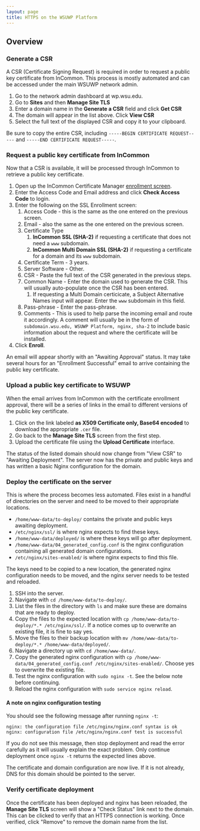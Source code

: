 ```yaml
---
layout: page
title: HTTPS on the WSUWP Platform
---
```


## Overview

### Generate a CSR

A CSR (Certificate Signing Request) is required in order to request a public key certificate from InCommon. This process is mostly automated and can be accessed under the main WSUWP network admin.

1. Go to the network admin dashboard at wp.wsu.edu.
1. Go to **Sites** and then **Manage Site TLS**
1. Enter a domain name in the **Generate a CSR** field and click **Get CSR**
1. The domain will appear in the list above. Click **View CSR**
1. Select the full text of the displayed CSR and copy it to your clipboard.

Be sure to copy the entire CSR, including `-----BEGIN CERTIFICATE REQUEST-----` and `-----END CERTIFICATE REQUEST-----`.

### Request a public key certificate from InCommon

Now that a CSR is available, it will be processed through InCommon to retrieve a public key certificate.

1. Open up the InCommon Certificate Manager [enrollment screen](https://cert-manager.com/customer/InCommon/ssl?action=enroll).
1. Enter the Access Code and Email address and click **Check Access Code** to login.
1. Enter the following on the SSL Enrollment screen:
	1. Access Code - this is the same as the one entered on the previous screen.
	1. Email - also the same as the one entered on the previous screen.
	1. Certificate Type
		1. **InCommon SSL (SHA-2)** if requesting a certificate that does not need a `www` subdomain.
		1. **InCommon Multi Domain SSL (SHA-2)** if requesting a certificate for a domain and its `www` subdomain.
	1. Certificate Term - 3 years.
	1. Server Software - Other.
	1. CSR - Paste the full text of the CSR generated in the previous steps.
	1. Common Name - Enter the domain used to generate the CSR. This will usually auto-populate once the CSR has been entered.
		1. If requesting a Multi Domain certicicate, a Subject Alternative Names input will appear. Enter the `www` subdomain in this field.
	1. Pass-phrase - Enter the pass-phrase.
	1. Comments - This is used to help parse the incoming email and route it accordingly. A comment will usually be in the form of `subdomain.wsu.edu, WSUWP Platform, nginx, sha-2` to include basic information about the request and where the certificate will be installed.
1. Click **Enroll**.

An email will appear shortly with an "Awaiting Approval" status. It may take several hours for an "Enrollment Successful" email to arrive containing the public key certificate.

### Upload a public key certificate to WSUWP

When the email arrives from InCommon with the certificate enrollment approval, there will be a series of links in the email to different versions of the public key certificate.

1. Click on the link labeled **as X509 Certificate only, Base64 encoded** to download the appropriate `.cer` file.
1. Go back to the **Manage Site TLS** screen from the first step.
1. Upload the certificate file using the **Upload Certificate** interface.

The status of the listed domain should now change from "View CSR" to "Awaiting Deployment". The server now has the private and public keys and has written a basic Nginx configuration for the domain.

### Deploy the certificate on the server

This is where the process becomes less automated. Files exist in a handful of directories on the server and need to be moved to their appropriate locations.

* `/home/www-data/to-deploy/` contains the private and public keys awaiting deployment.
* `/etc/nginx/ssl/` is where nginx expects to find these keys.
* `/home/www-data/deployed/` is where these keys will go after deployment.
* `/home/www-data/04_generated_config.conf` is the nginx configuration containing all generated domain configurations.
* `/etc/nginx/sites-enabled/` is where nginx expects to find this file.

The keys need to be copied to a new location, the generated nginx configuration needs to be moved, and the nginx server needs to be tested and reloaded.

1. SSH into the server.
2. Navigate with `cd /home/www-data/to-deploy/`.
3. List the files in the directory with `ls` and make sure these are domains that are ready to deploy.
4. Copy the files to the expected location with `cp /home/www-data/to-deploy/*.* /etc/nginx/ssl/`. If a notice comes up to overwrite an existing file, it is fine to say yes.
5. Move the files to their backup location with `mv /home/www-data/to-deploy/*.* /home/www-data/deployed/`.
6. Navigate a directory up with `cd /home/www-data/`.
7. Copy the generated nginx configuration with `cp /home/www-data/04_generated_config.conf /etc/nginx/sites-enabled/`. Choose yes to overwrite the existing file.
8. Test the nginx configuration with `sudo nginx -t`. See the below note before continuing.
9. Reload the nginx configuration with `sudo service nginx reload`.

#### A note on nginx configuration testing

You should see the following message after running `nginx -t`:

```
nginx: the configuration file /etc/nginx/nginx.conf syntax is ok
nginx: configuration file /etc/nginx/nginx.conf test is successful
```

If you do not see this message, then stop deployment and read the error carefully as it will usually explain the exact problem. Only continue deployment once `nginx -t` returns the expected lines above.

The certificate and domain configuration are now live. If it is not already, DNS for this domain should be pointed to the server.

### Verify certificate deployment

Once the certificate has been deployed and nginx has been reloaded, the **Manage Site TLS** screen will show a "Check Status" link next to the domain. This can be clicked to verify that an HTTPS connection is working. Once verified, click "Remove" to remove the domain name from the list.

